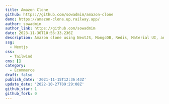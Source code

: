 ```yaml
---
title: Amazon Clone
github: https://github.com/sowadmim/amazon-clone
demo: https://amazon-clone.up.railway.app/
author: sowadmim
author_link: https://github.com/sowadmim
date: 2023-11-30T10:56:33.236Z
description: Amazon clone using NextJS, MongoDB, Redis, Material UI, and Stripe
ssg:
  - Nextjs
css:
  - Tailwind
cms: []
category:
  - Ecommerce
draft: false
publish_date: '2021-11-15T12:36:43Z'
update_date: '2022-10-27T09:29:08Z'
github_star: 1
github_fork: 0
---
```

